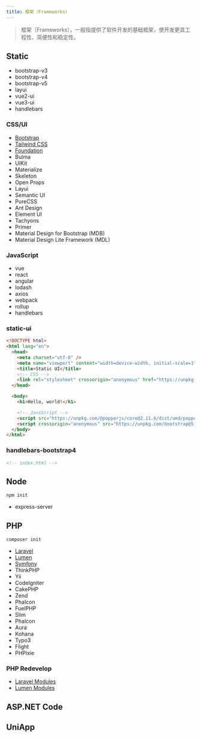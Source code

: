 ```yaml
---
title: 框架（Frameworks）
---
```

> 框架（Frameworks），一般指提供了软件开发的基础框架，使开发更具工程性、简便性和稳定性。

## Static

- bootstrap-v3
- bootstrap-v4
- bootstrap-v5
- layui
- vue2-ui
- vue3-ui
- handlebars

### CSS/UI

- [Bootstrap](https://www.bootcss.com/)
- [Tailwind CSS](https://www.tailwindcss.cn/)
- [Foundation](https://get.foundation/)
- Bulma
- UIKit
- Materialize
- Skeleton
- Open Props
- Layui
- Semantic UI
- PureCSS
- Ant Design
- Element UI
- Tachyons
- Primer
- Material Design for Bootstrap (MDB)
- Material Design Lite Framework (MDL)

### JavaScript

- vue
- react
- angular
- lodash
- axios
- webpack
- rollup
- handlebars

### static-ui

```html
<!DOCTYPE html>
<html lang="en">
  <head>
    <meta charset="utf-8" />
    <meta name="viewport" content="width=device-width, initial-scale=1" />
    <title>Static UI</title>
    <!-- CSS -->
    <link rel="stylesheet" crossorigin="anonymous" href="https://unpkg.com/bootstrap@5.3.0-alpha1/dist/css/bootstrap.min.css" />
  </head>

  <body>
    <h1>Hello, world!</h1>

    <!-- JavsScript -->
    <script src="https://unpkg.com/@popperjs/core@2.11.6/dist/umd/popper.min.js"></script>
    <script crossorigin="anonymous" src="https://unpkg.com/bootstrap@5.3.0-alpha1/dist/js/bootstrap.bundle.min.js"></script>
  </body>
</html>
```

### handlebars-bootstrap4

```html
<!-- index.html -->
```

## Node

```sh
npm init
```

- express-server

## PHP

```sh
composer init
```

- [Laravel](./laravel/)
- [Lumen](./lumen/)
- [Symfony](https://symfony.com/)
- ThinkPHP
- Yii
- CodeIgniter
- CakePHP
- Zend
- Phalcon
- FuelPHP
- Slim
- Phalcon
- Aura
- Kohana
- Typo3
- Flight
- PHPixie

### PHP Redevelop

- [Laravel Modules]()
- [Lumen Modules]()

## ASP.NET Code

## UniApp
